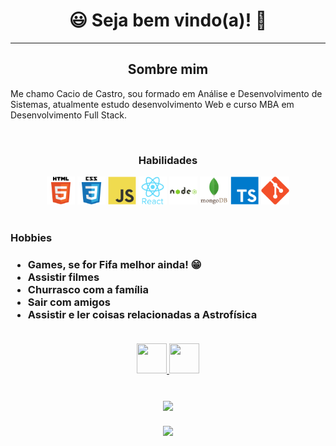 <div>
   <h1 align="center">😃 Seja bem vindo(a)! 👋</h1>   
   <hr />   
   <div align="center">      
      <h2> Sombre mim</h2>      
      <p align="left">
         Me chamo Cacio de Castro, sou formado em Análise e Desenvolvimento de Sistemas, atualmente estudo
         desenvolvimento Web e curso MBA em Desenvolvimento Full Stack.
      </p>      
      </br>   
      <h3>Habilidades</h3>   
      <img left="10px"
         src="https://raw.githubusercontent.com/devicons/devicon/master/icons/html5/html5-original-wordmark.svg"
         alt="html5" width="45" height="45" />
      <img left="10px"
         src="https://raw.githubusercontent.com/devicons/devicon/master/icons/css3/css3-original-wordmark.svg"
         alt="css3" width="45" height="45" />
      <img left="10px"
         src="https://raw.githubusercontent.com/devicons/devicon/master/icons/javascript/javascript-original.svg"
         alt="javascript" width="45" height="45" />
      <img left="10px"
         src="https://raw.githubusercontent.com/devicons/devicon/master/icons/react/react-original-wordmark.svg"
         alt="react" width="45" height="45" />
      <img left="10px"
         src="https://raw.githubusercontent.com/devicons/devicon/master/icons/nodejs/nodejs-original-wordmark.svg"
         alt="nodejs" width="45" height="45" />
      <img left="10px"
         src="https://raw.githubusercontent.com/devicons/devicon/master/icons/mongodb/mongodb-original-wordmark.svg"
         alt="mongodb" width="45" height="45" />      
      <img left="10px"
         src="https://raw.githubusercontent.com/devicons/devicon/master/icons/typescript/typescript-plain.svg"
         alt="typescript" width="45" height="45" />
      <img left="10px" src="https://raw.githubusercontent.com/devicons/devicon/master/icons/git/git-original.svg"
         alt="git" width="45" height="45" />
   </div>   
   </br>   
   <h3>
      Hobbies
   <h3>      
   <ul>
      <li> Games, se for Fifa melhor ainda! 😁</li>
      <li> Assistir filmes</li>
      <li> Churrasco com a família</li>
      <li> Sair com amigos</li>
      <li> Assistir e ler coisas relacionadas a Astrofísica</li>
   </ul>      
   </br>   
   <div align="center">
      <a href="https://github.com/kacyos?tab=repositories" target="_blank">
      <img src="https://cdn.iconscout.com/icon/free/png-256/github-108-438008.png" width="48px"
         height="48px" />
      </a>
      <a href="https://www.linkedin.com/in/cacio/" target="_blank">
      <img src="https://i.ibb.co/Kx2GSrT/linkedin.png" width="48px" height="48px" />
      </a>
   </div>   
   </br></br>
   <div align="center">
      <img src="https://github-readme-stats.vercel.app/api?username=kacyos&show_icons=true&theme=radical" />
   </div>
   </br>
   <div align="center">
      <img margin="40px" src="https://github-readme-stats.vercel.app/api/top-langs/?username=kacyos&layout=compact&theme=radical" />    
   </div>
</div>
